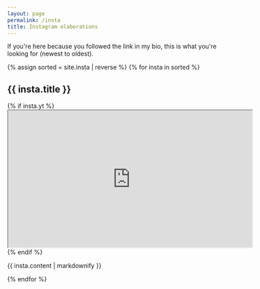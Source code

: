 ```yaml
---
layout: page
permalink: /insta
title: Instagram elaborations
---
```


If you're here because you followed the link in my bio, this is what you're looking for (newest to oldest).

{% assign sorted = site.insta | reverse %}
    {% for insta in sorted %}
  <h2>{{ insta.title }}</h2>
  {% if insta.yt %}
  <div class='embed-container'>
  	<iframe width="560" height="315" src='https://www.youtube.com/embed/{{ insta.yt }}' allow="accelerometer; autoplay; encrypted-media; gyroscope; picture-in-picture" allowfullscreen></iframe>
  </div>
  {% endif %}
  <p>{{ insta.content | markdownify }}</p>
{% endfor %}